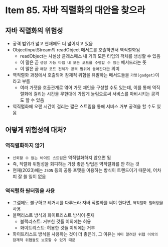 # Item 85. 자바 직렬화의 대안을 찾으라

## 자바 직렬화의 위험성

- 공격 범위가 넓고 현재에도 더 넓어지고 있음
- ObjectInputStream의 readObject 메서드를 호출하면서 역직렬화됨
    - readObject는 사실상 클래스패스 내 거의 모든 타입의 객체를 생성할 수 있음
    - 이 말은 곧 `생성 가능 타입 내 모든 코드를 수행할 수 있는` 메서드라는 뜻
    - 이 말은 곧 `해당 코드 전체가 공격 범위에 들어간다`는 의미
- 역직렬화 과정에서 호출되어 잠재적 위험을 유발하는 메서드들을 `가젯(gadget)`이라고 부름
    - 여러 가젯을 호출관계로 엮어 가젯 체인을 구성할 수도 있는데, 이를 통해 역직렬화에 걸리는 시간을 무한대에 가깝게 늘림으로써 서비스를 마비시키는 공격도 할 수 있음
- 역직렬화에 오랜 시간이 걸리는 짧은 스트림을 통해 서비스 거부 공격을 할 수도 있음

## 어떻게 위험성에 대처?

### 역직렬화하지 않기

- `신뢰할 수 없는 바이트 스트림`은 역직렬화하지 않으면 됨
- 즉, 직렬화 위험성을 회피하는 가장 좋은 방법은 역직렬화를 안 하는 것
- 현재(2023)에는 `JSON` 등의 공통 포맷을 이용하는 방식이 트렌드이기 때문에, 어차피 잘 쓸 일이 없음

### 역직렬화 필터링을 사용

- 그럼에도 불구하고 레거시를 다루느라 자바 직렬화를 써야 한다면, `역직렬화 필터링`을 사용
- 블랙리스트 방식과 화이트리스트 방식이 존재
    - 블랙리스트: 거부한 것들 이외에는 허용
    - 화이트리스트: 허용한 것들 이외에는 거부
- 화이트리스트 방식을 사용하는 것이 더 좋은데, 그 이유는 `이미 알려진 위협 이외의 잠재적 위협들도 보호할 수 있기 때문`
